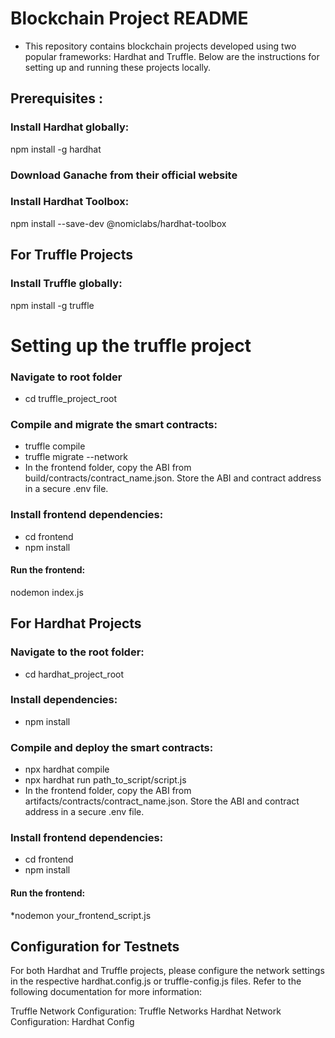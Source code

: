 # Blockchain Project README

* This repository contains blockchain projects developed using two popular frameworks: Hardhat and Truffle. Below are the instructions for setting up and running these projects locally.

## Prerequisites :
### Install Hardhat globally:
npm install -g hardhat

### Download Ganache from their official website


### Install Hardhat Toolbox:
npm install --save-dev @nomiclabs/hardhat-toolbox

## For Truffle Projects
### Install Truffle globally:
npm install -g truffle


# Setting up the truffle project
### Navigate to root folder
* cd truffle_project_root
### Compile and migrate the smart contracts:
* truffle compile
* truffle migrate --network <networkName>
* In the frontend folder, copy the ABI from build/contracts/contract_name.json. Store the ABI and contract address in a secure .env file.

### Install frontend dependencies:
* cd frontend
* npm install
#### Run the frontend:
nodemon index.js


## For Hardhat Projects
### Navigate to the root folder:
* cd hardhat_project_root
### Install dependencies:
* npm install

### Compile and deploy the smart contracts:
* npx hardhat compile
* npx hardhat run path_to_script/script.js
* In the frontend folder, copy the ABI from artifacts/contracts/contract_name.json. Store the ABI and contract address in a secure .env file.

### Install frontend dependencies:
* cd frontend
* npm install
#### Run the frontend:
*nodemon your_frontend_script.js


## Configuration for Testnets
For both Hardhat and Truffle projects, please configure the network settings in the respective hardhat.config.js or truffle-config.js files. Refer to the following documentation for more information:

Truffle Network Configuration: Truffle Networks
Hardhat Network Configuration: Hardhat Config
